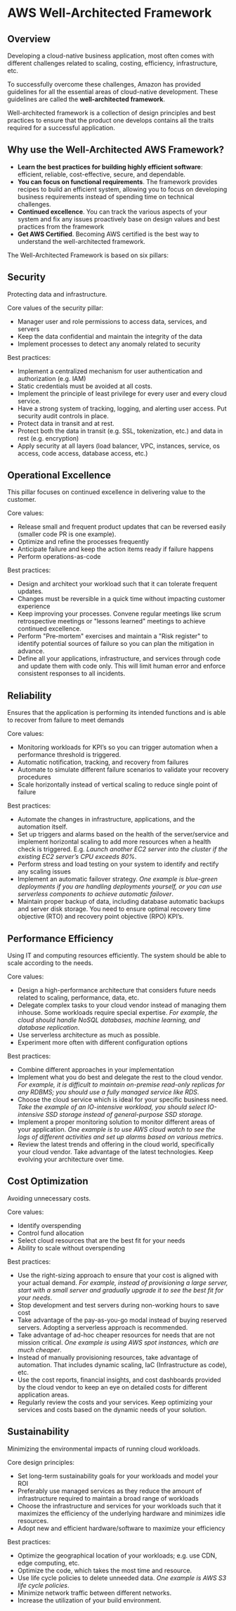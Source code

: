 # AWS Well-Architected Framework

## Overview

Developing a cloud-native business application, most often comes with different challenges related to scaling, costing, efficiency, infrastructure, etc.

To successfully overcome these challenges, Amazon has provided guidelines for all the essential areas of cloud-native development. These guidelines are called the **well-architected framework**.

Well-architected framework is a collection of design principles and best practices to ensure that the product one develops contains all the traits required for a successful application.


## Why use the Well-Architected AWS Framework?

- **Learn the best practices for building highly efficient software**: efficient, reliable, cost-effective, secure, and dependable.
- **You can focus on functional requirements**. The framework provides recipes to build an efficient system, allowing you to focus on developing business requirements instead of spending time on technical challenges.
- **Continued excellence**. You can track the various aspects of your system and fix any issues proactively base on design values and best practices from the framework
- **Get AWS Certified**. Becoming AWS certified is the best way to understand the well-architected framework.



The Well-Architected Framework is based on six pillars:

## Security

Protecting data and infrastructure.

Core values of the security pillar:
- Manager user and role permissions to access data, services, and servers
- Keep the data confidential and maintain the integrity of the data
- Implement processes to detect any anomaly related to security

Best practices:
- Implement a centralized mechanism for user authentication and authorization (e.g. IAM)
- Static credentials must be avoided at all costs.
- Implement the principle of least privilege for every user and every cloud service.
- Have a strong system of tracking, logging, and alerting user access. Put security audit controls in place.
- Protect data in transit and at rest.
- Protect both the data in transit (e.g. SSL, tokenization, etc.) and data in rest (e.g. encryption)
- Apply security at all layers (load balancer, VPC, instances, service, os access, code access, database access, etc.)


## Operational Excellence

This pillar focuses on continued excellence in delivering value to the customer.

Core values:
- Release small and frequent product updates that can be reversed easily (smaller code PR is one example).
- Optimize and refine the processes frequently
- Anticipate failure and keep the action items ready if failure happens
- Perform operations-as-code

Best practices:
- Design and architect your workload such that it can tolerate frequent updates.
- Changes must be reversible in a quick time without impacting customer experience
- Keep improving your processes. Convene regular meetings like scrum retrospective meetings or "lessons learned" meetings to achieve continued excellence.
- Perform "Pre-mortem" exercises and maintain a "Risk register" to identify potential sources of failure so you can plan the mitigation in advance.
- Define all your applications, infrastructure, and services through code and update them with code only. This will limit human error and enforce consistent responses to all incidents.


## Reliability

Ensures that the application is performing its intended functions and is able to recover from failure to meet demands

Core values:
- Monitoring workloads for KPI’s so you can trigger automation when a performance threshold is triggered.
- Automatic notification, tracking, and recovery from failures
- Automate to simulate different failure scenarios to validate your recovery procedures
- Scale horizontally instead of vertical scaling to reduce single point of failure

Best practices:
- Automate the changes in infrastructure, applications, and the automation itself.
- Set up triggers and alarms based on the health of the server/service and implement horizontal scaling to add more resources when a health check is triggered. E.g. *Launch another EC2 server into the cluster if the existing EC2 server’s CPU exceeds 80%*.
- Perform stress and load testing on your system to identify and rectify any scaling issues
- Implement an automatic failover strategy. *One example is blue-green deployments if you are handling deployments yourself, or you can use serverless components to achieve automatic failover*.
- Maintain proper backup of data, including database automatic backups and server disk storage. You need to ensure optimal recovery time objective (RTO) and recovery point objective (RPO) KPI’s.


## Performance Efficiency

Using IT and computing resources efficiently. The system should be able to scale according to the needs.

Core values:
- Design a high-performance architecture that considers future needs related to scaling, performance, data, etc.
- Delegate complex tasks to your cloud vendor instead of managing them inhouse. Some workloads require special expertise. *For example, the cloud should handle NoSQL databases, machine learning, and database replication*.
- Use serverless architecture as much as possible.
- Experiment more often with different configuration options

Best practices:
- Combine different approaches in your implementation
- Implement what you do best and delegate the rest to the cloud vendor. *For example, it is difficult to maintain on-premise read-only replicas for any RDBMS; you should use a fully managed service like RDS*.
- Choose the cloud service which is ideal for your specific business need. *Take the example of an IO-intensive workload, you should select IO-intensive SSD storage instead of general-purpose SSD storage.*
- Implement a proper monitoring solution to monitor different areas of your application. *One example is to use AWS cloud watch to see the logs of different activities and set up alarms based on various metrics*.
- Review the latest trends and offering in the cloud world, specifically your cloud vendor. Take advantage of the latest technologies. Keep evolving your architecture over time.


## Cost Optimization

Avoiding unnecessary costs.

Core values:
- Identify overspending
- Control fund allocation
- Select cloud resources that are the best fit for your needs
- Ability to scale without overspending

Best practices:
- Use the right-sizing approach to ensure that your cost is aligned with your actual demand. *For example, instead of provisioning a large server, start with a small server and gradually upgrade it to see the best fit for your needs*.
- Stop development and test servers during non-working hours to save cost
- Take advantage of the pay-as-you-go modal instead of buying reserved servers. Adopting a serverless approach is recommended.
- Take advantage of ad-hoc cheaper resources for needs that are not mission critical. *One example is using AWS spot instances, which are much cheaper*.
- Instead of manually provisioning resources, take advantage of automation. That includes dynamic scaling, IaC (Infrastructure as code), etc.
- Use the cost reports, financial insights, and cost dashboards provided by the cloud vendor to keep an eye on detailed costs for different application areas.
- Regularly review the costs and your services. Keep optimizing your services and costs based on the dynamic needs of your solution.


## Sustainability

Minimizing the environmental impacts of running cloud workloads.

Core design principles:
- Set long-term sustainability goals for your workloads and model your ROI
- Preferably use managed services as they reduce the amount of infrastructure required to maintain a broad range of workloads
- Choose the infrastructure and services for your workloads such that it maximizes the efficiency of the underlying hardware and minimizes idle resources.
- Adopt new and efficient hardware/software to maximize your efficiency

Best practices:
- Optimize the geographical location of your workloads; e.g. use CDN, edge computing, etc.
- Optimize the code, which takes the most time and resource.
- Use life cycle policies to delete unneeded data. *One example is AWS S3 life cycle policies*.
- Minimize network traffic between different networks.
- Increase the utilization of your build environment.